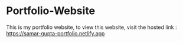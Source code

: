 # Portfolio-Website  

This is my portfolio website, to view this website, visit the hosted link : https://samar-gupta-portfolio.netlify.app

